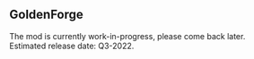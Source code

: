 
## GoldenForge

The mod is currently work-in-progress, please come back later.\
Estimated release date: Q3-2022.

